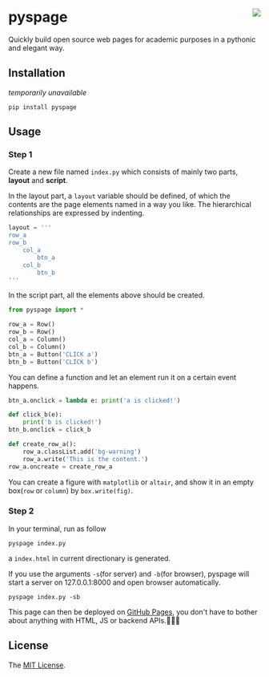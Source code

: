 # pyspage <img src="assets/icon.png" align="right" />

Quickly build open source web pages for academic purposes in a pythonic and elegant way.

## Installation
*temporarily unavailable*
```shell
pip install pyspage
```

## Usage

### Step 1

Create a new file named `index.py` which consists of mainly two parts, **layout** and **script**.

In the layout part, a `layout` variable should be defined, of which the contents are the page elements named in a way you like. The hierarchical relationships are expressed by indenting.

```python
layout = '''
row_a
row_b
    col_a
        btn_a
    col_b
        btn_b
'''
```

In the script part, all the elements above should be created.

```python
from pyspage import *

row_a = Row()
row_b = Row()
col_a = Column()
col_b = Column()
btn_a = Button('CLICK a')
btn_b = Button('CLICK b')
```

You can define a function and let an element run it on a certain event happens.

```python
btn_a.onclick = lambda e: print('a is clicked!')

def click_b(e):
    print('b is clicked!')
btn_b.onclick = click_b

def create_row_a():
    row_a.classList.add('bg-warning')
    row_a.write('This is the content.')
row_a.oncreate = create_row_a
```

You can create a figure with `matplotlib` or `altair`, and show it in an empty box(`row` or `column`) by `box.write(fig)`.

### Step 2

In your terminal, run as follow
```shell
pyspage index.py
```

a `index.html` in current directionary is generated. 

If you use the arguments `-s`(for server) and `-b`(for browser), pyspage will start a server on 127.0.0.1:8000 and open browser automatically.

```shell
pyspage index.py -sb
```

This page can then be deployed on [GitHub Pages](https://pages.github.com/), you don't have to bother about anything with HTML, JS or backend APIs.🎉🎉🎉

## License
The [MIT License](LICENSE).